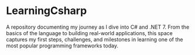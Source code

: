 # LearningCsharp
A repository documenting my journey as I dive into C# and .NET 7. From the basics of the language to building real-world applications, this space captures my first steps, challenges, and milestones in learning one of the most popular programming frameworks today.
